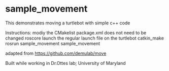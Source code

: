 # sample_movement

This demonstrates moving a turtlebot with simple c++ code

Instructions:
modiy the CMakelist
package.xml does not need to be changed
roscore
launch the regular launch file on the turtlebot
catkin_make
rosrun sample_movement sample_movement



adapted from https://github.com/demulab/move

Built while working in Dr.Ottes lab; University of Maryland

